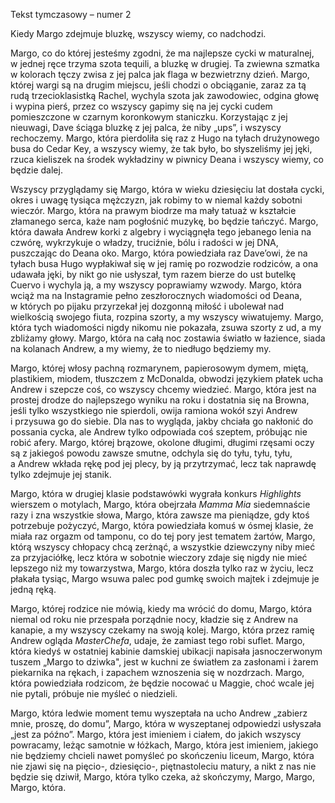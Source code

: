 Tekst tymczasowy – numer 2

Kiedy Margo zdejmuje bluzkę, wszyscy wiemy, co nadchodzi.

Margo, co do której jesteśmy zgodni, że ma najlepsze cycki w&nbsp;maturalnej, w&nbsp;jednej ręce trzyma szota tequili, a&nbsp;bluzkę w&nbsp;drugiej. Ta zwiewna szmatka w&nbsp;kolorach tęczy zwisa z&nbsp;jej palca jak flaga w&nbsp;bezwietrzny dzień. Margo, której wargi są na drugim miejscu, jeśli chodzi o&nbsp;obciąganie, zaraz za tą rudą trzecioklasistką Rachel, wychyla szota jak zawodowiec, odgina głowę i&nbsp;wypina pierś, przez co wszyscy gapimy się na jej cycki cudem pomieszczone w&nbsp;czarnym koronkowym staniczku. Korzystając z&nbsp;jej nieuwagi, Dave ściąga bluzkę z&nbsp;jej palca, że niby „ups”, i&nbsp;wszyscy rechoczemy. Margo, która pierdoliła się raz z&nbsp;Hugo na tyłach drużynowego busa do Cedar Key, a&nbsp;wszyscy wiemy, że tak było, bo słyszeliśmy jej jęki, rzuca kieliszek na środek wykładziny w&nbsp;piwnicy Deana i&nbsp;wszyscy wiemy, co będzie dalej.

Wszyscy przyglądamy się Margo, która w&nbsp;wieku dziesięciu lat dostała cycki, okres i&nbsp;uwagę tysiąca mężczyzn, jak robimy to w&nbsp;niemal każdy sobotni wieczór. Margo, która na prawym biodrze ma mały tatuaż w&nbsp;kształcie złamanego serca, każe nam pogłośnić muzykę, bo będzie tańczyć. Margo, która dawała Andrew korki z&nbsp;algebry i&nbsp;wyciągnęła tego jebanego lenia na czwórę, wykrzykuje o&nbsp;władzy, truciźnie, bólu i&nbsp;radości w&nbsp;jej DNA, puszczając do Deana oko. Margo, która powiedziała raz Dave’owi, że na tyłach busa Hugo wypłakiwał się w&nbsp;jej ramię po rozwodzie rodziców, a&nbsp;ona udawała jęki, by nikt go nie usłyszał, tym razem bierze do ust butelkę Cuervo i&nbsp;wychyla ją, a&nbsp;my wszyscy poprawiamy wzwody. Margo, która wciąż ma na Instagramie pełno zeszłorocznych wiadomości od Deana, w&nbsp;których po pijaku przyrzekał jej dozgonną miłość i&nbsp;ubolewał nad wielkością swojego fiuta, rozpina szorty, a&nbsp;my wszyscy wiwatujemy. Margo, która tych wiadomości nigdy nikomu nie pokazała, zsuwa szorty z&nbsp;ud, a&nbsp;my zbliżamy głowy. Margo, która na całą noc zostawia światło w&nbsp;łazience, siada na kolanach Andrew, a&nbsp;my wiemy, że to niedługo będziemy my.

Margo, której włosy pachną rozmarynem, papierosowym dymem, miętą, plastikiem, miodem, tłuszczem z&nbsp;McDonalda, obwodzi językiem płatek ucha Andrew i&nbsp;szepcze coś, co wszyscy chcemy wiedzieć. Margo, która jest na prostej drodze do najlepszego wyniku na roku i&nbsp;dostatnia się na Browna, jeśli tylko wszystkiego nie spierdoli, owija ramiona wokół szyi Andrew i&nbsp;przysuwa go do siebie. Dla nas to wygląda, jakby chciała go nakłonić do possania cycka, ale Andrew tylko odpowiada coś szeptem, próbując nie robić afery. Margo, której brązowe, okolone długimi, długimi rzęsami oczy są z&nbsp;jakiegoś powodu zawsze smutne, odchyla się do tyłu, tyłu, tyłu, a&nbsp;Andrew wkłada rękę pod jej plecy, by ją przytrzymać, lecz tak naprawdę tylko zdejmuje jej stanik.

Margo, która w&nbsp;drugiej klasie podstawówki wygrała konkurs *Highlights* wierszem o&nbsp;motylach, Margo, która obejrzała *Mamma Mia*&nbsp;siedemnaście razy i&nbsp;zna wszystkie słowa, Margo, która zawsze ma pieniądze, gdy ktoś potrzebuje pożyczyć, Margo, która powiedziała komuś w&nbsp;ósmej klasie, że miała raz orgazm od tamponu, co do tej pory jest tematem żartów, Margo, którą wszyscy chłopacy chcą zerżnąć, a&nbsp;wszystkie dziewczyny niby mieć za przyjaciółkę, lecz która w&nbsp;sobotnie wieczory zdaje się nigdy nie mieć lepszego niż my towarzystwa, Margo, która doszła tylko raz w&nbsp;życiu, lecz płakała tysiąc, Margo wsuwa palec pod gumkę swoich majtek i&nbsp;zdejmuje je jedną ręką.

Margo, której rodzice nie mówią, kiedy ma wrócić do domu, Margo, która niemal od roku nie przespała porządnie nocy, kładzie się z&nbsp;Andrew na kanapie, a&nbsp;my wszyscy czekamy na swoją kolej. Margo, która przez ramię Andrew ogląda *MasterChefa*, udaje, że zamiast tego robi suflet. Margo, która kiedyś w&nbsp;ostatniej kabinie damskiej ubikacji napisała jasnoczerwonym tuszem „Margo to dziwka", jest w&nbsp;kuchni ze światłem za zasłonami i&nbsp;żarem piekarnika na rękach, i&nbsp;zapachem wznoszenia się w&nbsp;nozdrzach. Margo, która powiedziała rodzicom, że będzie nocować u&nbsp;Maggie, choć wcale jej nie pytali, próbuje nie myśleć o&nbsp;niedzieli.

Margo, która ledwie moment temu wyszeptała na ucho Andrew „zabierz mnie, proszę, do domu”, Margo, która w&nbsp;wyszeptanej odpowiedzi usłyszała „jest za późno”. Margo, która jest imieniem i&nbsp;ciałem, do jakich wszyscy powracamy, leżąc samotnie w&nbsp;łóżkach, Margo, która jest imieniem, jakiego nie będziemy chcieli nawet pomyśleć po skończeniu liceum, Margo, która nie zjawi się na pięcio-, dziesięcio-, piętnastoleciu matury, a&nbsp;nikt z&nbsp;nas nie będzie się dziwił, Margo, która tylko czeka, aż skończymy, Margo, Margo, Margo, która.